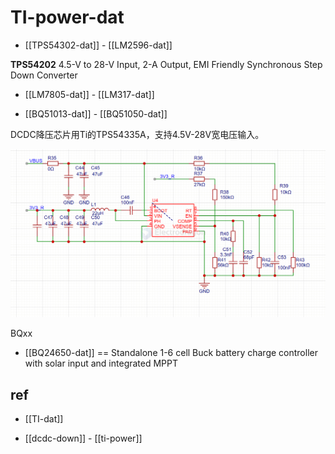 
# TI-power-dat

- [[TPS54302-dat]] - [[LM2596-dat]]





**TPS54202** 4.5-V to 28-V Input, 2-A Output, EMI Friendly Synchronous Step Down Converter

- [[LM7805-dat]] - [[LM317-dat]]

- [[BQ51013-dat]] - [[BQ51050-dat]]

DCDC降压芯片用Ti的TPS54335A，支持4.5V-28V宽电压输入。

![](2025-06-19-17-47-13.png)




BQxx 

- [[BQ24650-dat]] == Standalone 1-6 cell Buck battery charge controller with solar input and integrated MPPT


## ref 

- [[TI-dat]]

- [[dcdc-down]] - [[ti-power]]